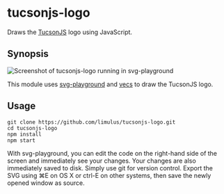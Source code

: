 # tucsonjs-logo

Draws the [TucsonJS](http://www.tucsonjs.org/) logo using JavaScript.

## Synopsis

![Screenshot of tucsonjs-logo running in svg-playground](http://www.limulus.net/projects/svg-playground/screenshot.png?1)

This module uses [svg-playground](https://www.npmjs.com/package/svg-playground) and [vecs](https://www.npmjs.com/package/vecs) to draw the TucsonJS logo.

## Usage

```
git clone https://github.com/limulus/tucsonjs-logo.git
cd tucsonjs-logo
npm install
npm start
```

With svg-playground, you can edit the code on the right-hand side of the screen and immediately see your changes. Your changes are also immediately saved to disk. Simply use git for version control. Export the SVG using ⌘E on OS X or ctrl-E on other systems, then save the newly opened window as source.
